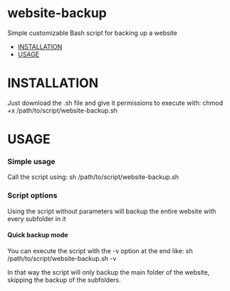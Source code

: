 # website-backup
Simple customizable Bash script for backing up a website

- [INSTALLATION](#installation)
- [USAGE](#usage)

# INSTALLATION

Just download the .sh file and give it permissions to execute with:
  chmod +x /path/to/script/website-backup.sh

# USAGE

<h3>Simple usage</h3>
Call the script using:
  sh /path/to/script/website-backup.sh

<h3>Script options</h3>
Using the script without parameters will backup the entire website with every subfolder in it

  <h4>Quick backup mode</h4>
  You can execute the script with the -v option at the end like:
  sh /path/to/script/website-backup.sh -v
  
  In that way the script will only backup the main folder of the website, skipping the backup of the subfolders.
